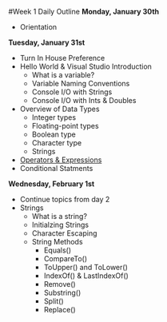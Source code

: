 #Week 1 Daily Outline
**Monday, January 30th**
- Orientation

**Tuesday, January 31st**
- Turn In House Preference
- Hello World & Visual Studio Introduction
  - What is a variable?
  - Variable Naming Conventions
  - Console I/O with Strings
  - Console I/O with Ints & Doubles
- Overview of Data Types
  - Integer types
  - Floating-point types
  - Boolean type
  - Character type
  - Strings
- [Operators & Expressions](https://docs.google.com/presentation/d/1BEdLuG3_ucGoOnatinjJfwA6U18IxHjCrLGvnfWYi7s/edit?usp=sharing)
- Conditional Statments 

**Wednesday, February 1st**
- Continue topics from day 2 
- Strings
  - What is a string?
  - Initialzing Strings
  - Character Escaping 
  - String Methods
    - Equals()
    - CompareTo()
    - ToUpper() and ToLower()
    - IndexOf() & LastIndexOf()
    - Remove()
    - Substring()
    - Split()
    - Replace() 
    


